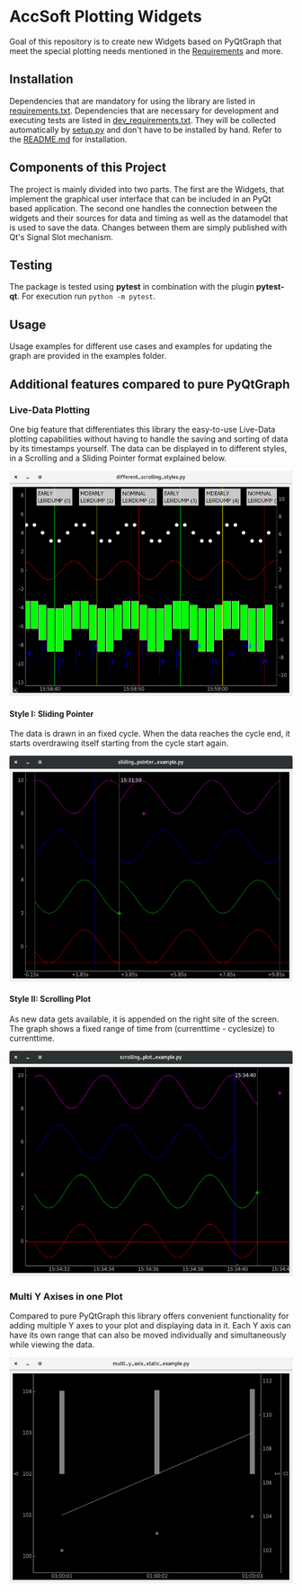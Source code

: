 # AccSoft Plotting Widgets

Goal of this repository is to create new Widgets based on PyQtGraph that meet the special plotting needs mentioned in the [Requirements](https://wikis.cern.ch/display/ACCPY/Charting+libraries#Chartinglibraries-Featurewishlist) and more.

## Installation
Dependencies that are mandatory for using the library are listed in [requirements.txt](../../accsoft_gui_pyqt_widgets/graph/requirements.txt). Dependencies that are necessary for development and executing tests are listed in [dev_requirements.txt](../../accsoft_gui_pyqt_widgets/graph/dev_requirements.txt). They will be collected automatically by [setup.py](../../setup.py) and don't have to be installed by hand. Refer to the [README.md](../../README.md) for installation.


## Components of this Project
The project is mainly divided into two parts. The first are the Widgets, that implement the graphical user interface that can be included in an PyQt based application. The second one handles the connection between the widgets and their sources for data and timing as well as the datamodel that is used to save the data. Changes between them are simply published with Qt's Signal Slot mechanism.

## Testing
The package is tested using **pytest** in combination with the plugin **pytest-qt**. For execution run `python -m pytest`.

## Usage
Usage examples for different use cases and examples for updating the graph are provided in the examples folder.

## Additional features compared to pure PyQtGraph

### Live-Data Plotting

One big feature that differentiates this library the easy-to-use Live-Data plotting capabilities without having to handle the saving and sorting of data by its timestamps yourself. The data can be displayed in to different styles, in a Scrolling and a Sliding Pointer format explained below.  

![Sliding Pointer Widget](./img/Live_Plotting.png?raw=true "Sliding Pointer Widget")

#### Style I: Sliding Pointer
The data is drawn in an fixed cycle. When the data reaches the cycle end, it starts overdrawing itself starting from the cycle start again. 

![Sliding Pointer Widget](./img/SlidingPointerWidget.png?raw=true "Sliding Pointer Widget")

#### Style II: Scrolling Plot
As new data gets available, it is appended on the right site of the screen. The graph shows a fixed range of time from (currenttime - cyclesize) to currenttime.

![Scrolling Plot Widget](./img/ScrollingPlotWidget.png?raw=true "Scrolling Plot Widget")


### Multi Y Axises in one Plot

Compared to pure PyQtGraph this library offers convenient functionality for adding multiple Y axes to your plot and displaying data in it. Each Y axis can have its own range that can also be moved individually and simultaneously while viewing the data.

![Scrolling Plot Widget](./img/MultiLayer.png?raw=true "Multiple Y axises")